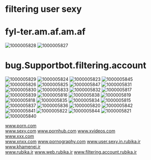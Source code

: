 # filtering user sexy 

# fyl-ter.am.af.am.af


![1000005828](https://github.com/Hackerrubika/Hack-vandal-virus-pornography-terorist/assets/165705034/9061da60-8006-44d3-95f5-b3ae5ae95e78)
![1000005827](https://github.com/Hackerrubika/Hack-vandal-virus-pornography-terorist/assets/165705034/da96c160-91b6-46d9-967f-bcc2fd3d0922)
# bug.Supportbot.filtering.account
![1000005829](https://github.com/Hackerrubika/Hack-vandal-virus-pornography-terorist/assets/165705034/56cfd7cd-5a92-44ea-8005-b4ebdcc43a2a)
![1000005824](https://github.com/Hackerrubika/Hack-vandal-virus-pornography-terorist/assets/165705034/cdae8a19-ad0c-4ad9-a264-6f66ccc73b24)
![1000005823](https://github.com/Hackerrubika/Hack-vandal-virus-pornography-terorist/assets/165705034/8ad90afb-4dbf-489d-abd5-bc993b470a2c)
![1000005845](https://github.com/Hackerrubika/Hack-vandal-virus-pornography-terorist/assets/165705034/774b6b38-ab95-4d20-8f3a-b9eb79220fb0)
![1000005826](https://github.com/Hackerrubika/Hack-vandal-virus-pornography-terorist/assets/165705034/725017eb-ab40-49ac-bd57-20472061d125)
![1000005825](https://github.com/Hackerrubika/Hack-vandal-virus-pornography-terorist/assets/165705034/5e9f0454-0742-47e0-96f5-37e624b69f90)
![1000005847](https://github.com/Hackerrubika/Hack-vandal-virus-pornography-terorist/assets/165705034/1af53259-25f9-41f6-b4e4-226bb28510c9)
![1000005831](https://github.com/Hackerrubika/Hack-vandal-virus-pornography-terorist/assets/165705034/417631ab-22cd-49cd-8bd0-98a4bf66f8bd)
![1000005830](https://github.com/Hackerrubika/Hack-vandal-virus-pornography-terorist/assets/165705034/fb555614-8914-45b5-ba52-09edae7aaa63)
![1000005833](https://github.com/Hackerrubika/Hack-vandal-virus-pornography-terorist/assets/165705034/acecd884-6b20-47ac-899f-1085cb1cdf02)
![1000005832](https://github.com/Hackerrubika/Hack-vandal-virus-pornography-terorist/assets/165705034/ffc71da6-ee26-4715-b8dd-5f07cf60e92f)
![1000005817](https://github.com/Hackerrubika/Hack-vandal-virus-pornography-terorist/assets/165705034/c16e6c6f-4c70-442e-95a4-4f8bcc1af47f)
![1000005839](https://github.com/Hackerrubika/Hack-vandal-virus-pornography-terorist/assets/165705034/6d3aff96-652d-43d1-90ad-137ba64848d8)
![1000005816](https://github.com/Hackerrubika/Hack-vandal-virus-pornography-terorist/assets/165705034/d9163fbc-c962-4fe3-94b2-fc56f2f6640c)
![1000005838](https://github.com/Hackerrubika/Hack-vandal-virus-pornography-terorist/assets/165705034/bf3cf934-5a5b-4f83-880e-b3eadcfc9e05)
![1000005819](https://github.com/Hackerrubika/Hack-vandal-virus-pornography-terorist/assets/165705034/a6706ab1-336c-4066-ac07-0d2223d96fb5)
![1000005818](https://github.com/Hackerrubika/Hack-vandal-virus-pornography-terorist/assets/165705034/1fea294a-89b4-4b02-a5ef-1d32c7a147c6)
![1000005835](https://github.com/Hackerrubika/Hack-vandal-virus-pornography-terorist/assets/165705034/81f91866-6523-4273-85ab-89e1d2cc4dfb)
![1000005834](https://github.com/Hackerrubika/Hack-vandal-virus-pornography-terorist/assets/165705034/949f3ad4-4258-43c9-b697-5c79ea62782f)
![1000005815](https://github.com/Hackerrubika/Hack-vandal-virus-pornography-terorist/assets/165705034/e0d19c39-5172-4537-a889-fddea62bff61)
![1000005837](https://github.com/Hackerrubika/Hack-vandal-virus-pornography-terorist/assets/165705034/3fd836b4-419f-4543-8c2f-00cf72a8d061)
![1000005836](https://github.com/Hackerrubika/Hack-vandal-virus-pornography-terorist/assets/165705034/99260d86-ea18-413c-86e2-81d328a3765c)
![1000005820](https://github.com/Hackerrubika/Hack-vandal-virus-pornography-terorist/assets/165705034/56e2bc46-8a16-4b9d-aa67-da3ab9f267b8)
![1000005842](https://github.com/Hackerrubika/Hack-vandal-virus-pornography-terorist/assets/165705034/e0ac6ca3-35dd-4422-ad65-04ab980f3e8c)
![1000005841](https://github.com/Hackerrubika/Hack-vandal-virus-pornography-terorist/assets/165705034/09a8ec40-3e78-431b-82c3-f141bea84de5)
![1000005822](https://github.com/Hackerrubika/Hack-vandal-virus-pornography-terorist/assets/165705034/350cccbe-ce28-476b-b6a3-249b21a66822)
![1000005844](https://github.com/Hackerrubika/Hack-vandal-virus-pornography-terorist/assets/165705034/c6e3f40a-d882-4c90-98b1-67f036382a01)
![1000005821](https://github.com/Hackerrubika/Hack-vandal-virus-pornography-terorist/assets/165705034/f01f36e6-8746-444b-957e-5ebe2bb9a6e1)
![1000005840](https://github.com/Hackerrubika/Hack-vandal-virus-pornography-terorist/assets/165705034/16a9914d-175e-4fd6-9b81-efebc9014dd1)


www.porn.com  
www.sexy.com 
www.pornhub.com
www.xvideos.com  
www.xxx.com  
www.xnxx.com
www.pornography.com 
www.user.sexy.in.rubika.ir
www.khamenei.ir  
www.rubika.ir 
www.web.rubika.ir
www.filtering.account.rubika.ir
